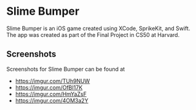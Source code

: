 # Slime Bumper

Slime Bumper is an iOS game created using XCode, SprikeKit, and Swift. The app was created as part of the Final Project in CS50 at Harvard.
## Screenshots
Screenshots for Slime Bumper can be found at 
* https://imgur.com/TUh9NUW
* https://imgur.com/OfBI17K
* https://imgur.com/HmYaZsF
* https://imgur.com/4OM3a2Y
